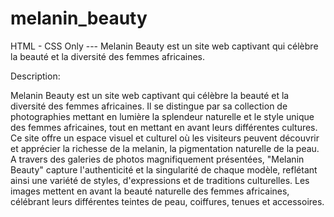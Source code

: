 # melanin_beauty



HTML - CSS Only --- Melanin Beauty est un site web captivant qui célèbre la beauté et la diversité des femmes africaines.

Description:

Melanin Beauty est un site web captivant qui célèbre la beauté et la diversité des femmes africaines. Il se distingue par sa collection de photographies mettant en lumière la splendeur naturelle et le style unique des femmes africaines, tout en mettant en avant leurs différentes cultures. Ce site offre un espace visuel et culturel où les visiteurs peuvent découvrir et apprécier la richesse de la melanin, la pigmentation naturelle de la peau. A travers des galeries de photos magnifiquement présentées, "Melanin Beauty" capture l'authenticité et la singularité de chaque modèle, reflétant ainsi une variété de styles, d'expressions et de traditions culturelles. Les images mettent en avant la beauté naturelle des femmes africaines, célébrant leurs différentes teintes de peau, coiffures, tenues et accessoires.
